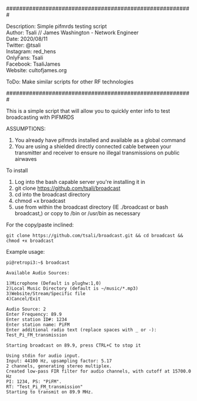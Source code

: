 #########################################################

 Description: Simple pifmrds testing script            
 Author: Tsali // James Washington - Network Engineer  
 Date: 2020/08/11                                      
 Twitter: @tsali                                       
 Instagram: red_hens                                   
 OnlyFans: Tsali                                       
 Facebook: TsaliJames                                  
 Website: cultofjames.org                              
                                                       
 ToDo: Make similar scripts for other RF technologies  

#########################################################

This is a simple script that will allow you to quickly enter info to test broadcasting with PIFMRDS

ASSUMPTIONS:
1. You already have pifmrds installed and available as a global command
2. You are using a shielded directly connected cable between your transmitter and receiver to ensure no illegal transmissions on public airwaves

To install
1. Log into the bash capable server you're installing it in
2. git clone https://github.com/tsali/broadcast
3. cd into the broadcast directory
4. chmod +x broadcast
5. use from within the broadcast directory (IE ./broadcast or bash broadcast,) or copy to /bin or /usr/bin as necessary

For the copy/paste inclined:                                                                                      

```
git clone https://github.com/tsali/broadcast.git && cd broadcast && chmod +x broadcast
```

Example usage:

```
pi@retropi3:~$ broadcast

Available Audio Sources:

1)Microphone (Default is plughw:1,0)
2)Local Music Directory (default is ~/music/*.mp3)
3)Website/Stream/Specific file
4)Cancel/Exit 

Audio Source: 2
Enter Frequency: 89.9
Enter station ID#: 1234
Enter station name: PiFM
Enter additional radio text (replace spaces with _ or -): Test_Pi_FM_transmission

Starting broadcast on 89.9, press CTRL+C to stop it

Using stdin for audio input.
Input: 44100 Hz, upsampling factor: 5.17
2 channels, generating stereo multiplex.
Created low-pass FIR filter for audio channels, with cutoff at 15700.0 Hz
PI: 1234, PS: "PiFM".
RT: "Test_Pi_FM_transmission"
Starting to transmit on 89.9 MHz.
```

